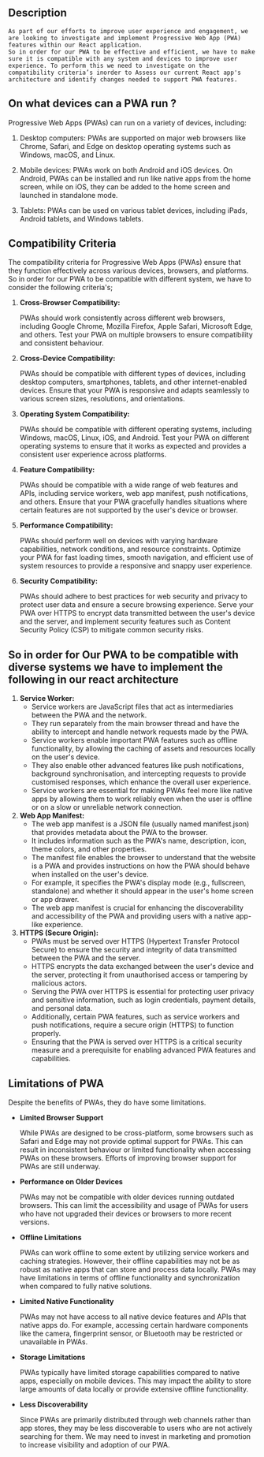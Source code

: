 ## Description

    As part of our efforts to improve user experience and engagement, we are looking to investigate and implement Progressive Web App (PWA) features within our React application.
    So in order for our PWA to be effective and efficient, we have to make sure it is compatible with any system and devices to improve user experience. To perform this we need to investigate on the compatibility criteria’s inorder to Assess our current React app's architecture and identify changes needed to support PWA features.

## On what devices can a PWA run ?

Progressive Web Apps (PWAs) can run on a variety of devices, including:

1. Desktop computers: PWAs are supported on major web browsers like Chrome, Safari, and Edge on desktop operating systems such as Windows, macOS, and Linux.
    
2. Mobile devices: PWAs work on both Android and iOS devices. On Android, PWAs can be installed and run like native apps from the home screen, while on iOS, they can be added to the home screen and launched in standalone mode.
    
3. Tablets: PWAs can be used on various tablet devices, including iPads, Android tablets, and Windows tablets.
    

## Compatibility Criteria

The compatibility criteria for Progressive Web Apps (PWAs) ensure that they function effectively across various devices, browsers, and platforms. So in order for our PWA to be compatible with different system, we have to consider the following criteria's;

1. **Cross-Browser Compatibility:** 

    PWAs should work consistently across different web browsers, including Google Chrome, Mozilla Firefox, Apple Safari, Microsoft Edge, and others. Test your PWA on multiple browsers to ensure compatibility and consistent behaviour.
2. **Cross-Device Compatibility:** 

    PWAs should be compatible with different types of devices, including desktop computers, smartphones, tablets, and other internet-enabled devices. Ensure that your PWA is responsive and adapts seamlessly to various screen sizes, resolutions, and orientations.
3. **Operating System Compatibility:** 

    PWAs should be compatible with different operating systems, including Windows, macOS, Linux, iOS, and Android. Test your PWA on different operating systems to ensure that it works as expected and provides a consistent user experience across platforms.
4. **Feature Compatibility:** 

    PWAs should be compatible with a wide range of web features and APIs, including service workers, web app manifest, push notifications, and others. Ensure that your PWA gracefully handles situations where certain features are not supported by the user's device or browser.
5. **Performance Compatibility:** 

    PWAs should perform well on devices with varying hardware capabilities, network conditions, and resource constraints. Optimize your PWA for fast loading times, smooth navigation, and efficient use of system resources to provide a responsive and snappy user experience.
6. **Security Compatibility:** 

    PWAs should adhere to best practices for web security and privacy to protect user data and ensure a secure browsing experience. Serve your PWA over HTTPS to encrypt data transmitted between the user's device and the server, and implement security features such as Content Security Policy (CSP) to mitigate common security risks.

## So in order for Our PWA to be compatible with diverse systems we have to implement the following in our react architecture

1. **Service Worker:**
    - Service workers are JavaScript files that act as intermediaries between the PWA and the network.
    - They run separately from the main browser thread and have the ability to intercept and handle network requests made by the PWA.
    - Service workers enable important PWA features such as offline functionality, by allowing the caching of assets and resources locally on the user's device.
    - They also enable other advanced features like push notifications, background synchronisation, and intercepting requests to provide customised responses, which enhance the overall user experience.
    - Service workers are essential for making PWAs feel more like native apps by allowing them to work reliably even when the user is offline or on a slow or unreliable network connection.
2. **Web App Manifest:**
    - The web app manifest is a JSON file (usually named manifest.json) that provides metadata about the PWA to the browser.
    - It includes information such as the PWA's name, description, icon, theme colors, and other properties.
    - The manifest file enables the browser to understand that the website is a PWA and provides instructions on how the PWA should behave when installed on the user's device.
    - For example, it specifies the PWA's display mode (e.g., fullscreen, standalone) and whether it should appear in the user's home screen or app drawer.
    - The web app manifest is crucial for enhancing the discoverability and accessibility of the PWA and providing users with a native app-like experience.
3. **HTTPS (Secure Origin):**
    - PWAs must be served over HTTPS (Hypertext Transfer Protocol Secure) to ensure the security and integrity of data transmitted between the PWA and the server.
    - HTTPS encrypts the data exchanged between the user's device and the server, protecting it from unauthorised access or tampering by malicious actors.
    - Serving the PWA over HTTPS is essential for protecting user privacy and sensitive information, such as login credentials, payment details, and personal data.
    - Additionally, certain PWA features, such as service workers and push notifications, require a secure origin (HTTPS) to function properly.
    - Ensuring that the PWA is served over HTTPS is a critical security measure and a prerequisite for enabling advanced PWA features and capabilities.

## Limitations of PWA

Despite the benefits of PWAs, they do have some limitations. 

- **Limited Browser Support**
    
    While PWAs are designed to be cross-platform, some browsers such as Safari and Edge may not provide optimal support for PWAs. This can result in inconsistent behaviour or limited functionality when accessing PWAs on these browsers. Efforts of improving browser support for PWAs are still underway.
    
- **Performance on Older Devices**
    
    PWAs may not be compatible with older devices running outdated browsers. This can limit the accessibility and usage of PWAs for users who have not upgraded their devices or browsers to more recent versions.
    
- **Offline Limitations**
    
    PWAs can work offline to some extent by utilizing service workers and caching strategies. However, their offline capabilities may not be as robust as native apps that can store and process data locally. PWAs may have limitations in terms of offline functionality and synchronization when compared to fully native solutions.
    
- **Limited Native Functionality**
    
    PWAs may not have access to all native device features and APIs that native apps do. For example, accessing certain hardware components like the camera, fingerprint sensor, or Bluetooth may be restricted or unavailable in PWAs.
    
- **Storage Limitations**
    
    PWAs typically have limited storage capabilities compared to native apps, especially on mobile devices. This may impact the ability to store large amounts of data locally or provide extensive offline functionality.
    
- **Less Discoverability**
    
    Since PWAs are primarily distributed through web channels rather than app stores, they may be less discoverable to users who are not actively searching for them. We may need to invest in marketing and promotion to increase visibility and adoption of our PWA.